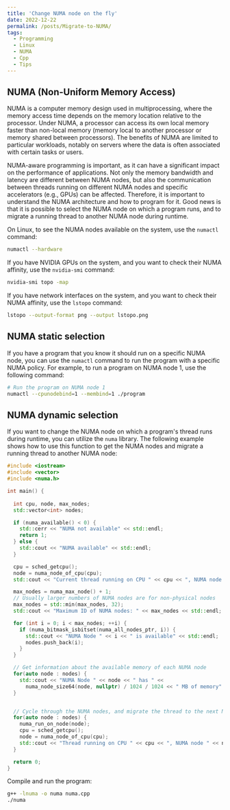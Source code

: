 ```yaml
---
title: 'Change NUMA node on the fly'
date: 2022-12-22
permalink: /posts/Migrate-to-NUMA/
tags:
  - Programming
  - Linux
  - NUMA
  - Cpp
  - Tips
---
```

## NUMA (Non-Uniform Memory Access)

NUMA is a computer memory design used in multiprocessing, where the memory access time depends on the memory location relative to the processor. Under NUMA, a processor can access its own local memory faster than non-local memory (memory local to another processor or memory shared between processors). The benefits of NUMA are limited to particular workloads, notably on servers where the data is often associated with certain tasks or users.

NUMA-aware programming is important, as it can have a significant impact on the performance of applications. Not only the memory bandwidth and latency are different between NUMA nodes, but also the communication between threads running on different NUMA nodes and specific accelerators (e.g., GPUs) can be affected. Therefore, it is important to understand the NUMA architecture and how to program for it. Good news is that it is possible to select the NUMA node on which a program runs, and to migrate a running thread to another NUMA node during runtime.

On Linux, to see the NUMA nodes available on the system, use the `numactl` command:

```bash
numactl --hardware
```

If you have NVIDIA GPUs on the system, and you want to check their NUMA affinity, use the `nvidia-smi` command:

```bash
nvidia-smi topo -map
```

If you have network interfaces on the system, and you want to check their NUMA affinity, use the `lstopo` command:

```bash
lstopo --output-format png --output lstopo.png
```

## NUMA static selection

If you have a program that you know it should run on a specific NUMA node, you can use the `numactl` command to run the program with a specific NUMA policy. For example, to run a program on NUMA node 1, use the following command:

```bash
# Run the program on NUMA node 1
numactl --cpunodebind=1 --membind=1 ./program
```

## NUMA dynamic selection

If you want to change the NUMA node on which a program's thread runs during runtime, you can utilize the `numa` library. The following example shows how to use this function to get the NUMA nodes and migrate a running thread to another NUMA node:

```cpp
#include <iostream>
#include <vector>
#include <numa.h>

int main() {
  
  int cpu, node, max_nodes;
  std::vector<int> nodes;

  if (numa_available() < 0) {
    std::cerr << "NUMA not available" << std::endl;
    return 1;
  } else {
    std::cout << "NUMA available" << std::endl;
  }

  cpu = sched_getcpu();
  node = numa_node_of_cpu(cpu);
  std::cout << "Current thread running on CPU " << cpu << ", NUMA node " << node << std::endl;

  max_nodes = numa_max_node() + 1;
  // Usually larger numbers of NUMA nodes are for non-physical nodes
  max_nodes = std::min(max_nodes, 32);
  std::cout << "Maximum ID of NUMA nodes: " << max_nodes << std::endl;

  for (int i = 0; i < max_nodes; ++i) {
    if (numa_bitmask_isbitset(numa_all_nodes_ptr, i)) {
      std::cout << "NUMA Node " << i << " is available" << std::endl;
      nodes.push_back(i);
    }
  }

  // Get information about the available memory of each NUMA node
  for(auto node : nodes) {
    std::cout << "NUMA Node " << node << " has " <<
      numa_node_size64(node, nullptr) / 1024 / 1024 << " MB of memory" << std::endl;
  }


  // Cycle through the NUMA nodes, and migrate the thread to the next NUMA node
  for(auto node : nodes) {
    numa_run_on_node(node);
    cpu = sched_getcpu();
    node = numa_node_of_cpu(cpu);
    std::cout << "Thread running on CPU " << cpu << ", NUMA node " << node << std::endl;
  }

  return 0;
}
```

Compile and run the program:

```bash
g++ -lnuma -o numa numa.cpp
./numa
```
